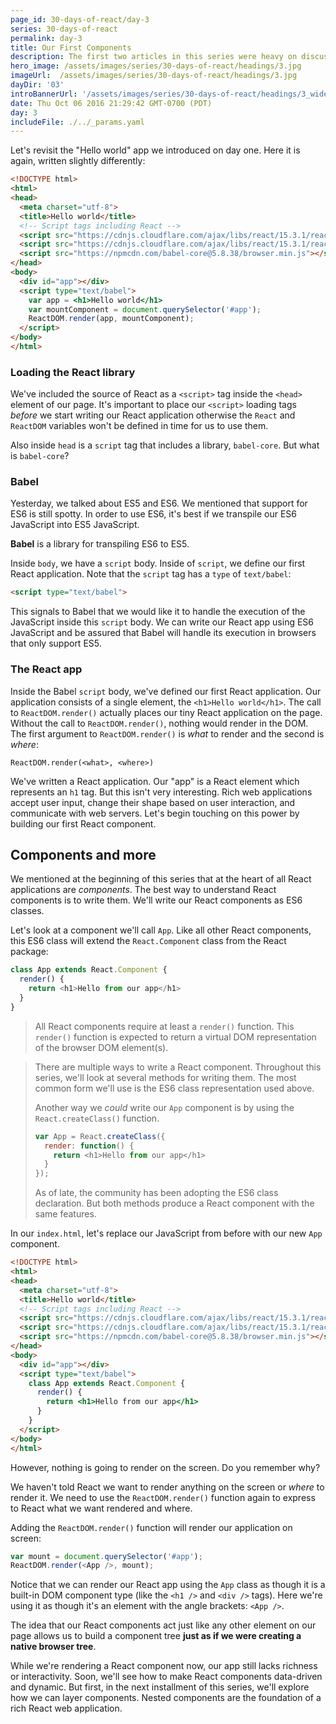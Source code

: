 ```yaml
---
page_id: 30-days-of-react/day-3
series: 30-days-of-react
permalink: day-3
title: Our First Components
description: The first two articles in this series were heavy on discussion. In today's session, let's dive into some code and write our first React app.
hero_image: /assets/images/series/30-days-of-react/headings/3.jpg
imageUrl:  /assets/images/series/30-days-of-react/headings/3.jpg
dayDir: '03'
introBannerUrl: '/assets/images/series/30-days-of-react/headings/3_wide.jpg'
date: Thu Oct 06 2016 21:29:42 GMT-0700 (PDT)
day: 3
includeFile: ./../_params.yaml
---
```


Let's revisit the "Hello world" app we introduced on day one. Here it is again, written slightly differently:

```html
<!DOCTYPE html>
<html>
<head>
  <meta charset="utf-8">
  <title>Hello world</title>
  <!-- Script tags including React -->
  <script src="https://cdnjs.cloudflare.com/ajax/libs/react/15.3.1/react.min.js"></script>
  <script src="https://cdnjs.cloudflare.com/ajax/libs/react/15.3.1/react-dom.min.js"></script>
  <script src="https://npmcdn.com/babel-core@5.8.38/browser.min.js"></script>
</head>
<body>
  <div id="app"></div>
  <script type="text/babel">
    var app = <h1>Hello world</h1>
    var mountComponent = document.querySelector('#app');
    ReactDOM.render(app, mountComponent);
  </script>
</body>
</html>
```

<div id="demo1"></div>

### Loading the React library

We've included the source of React as a `<script>` tag inside the `<head>` element of our page. It's important to place our `<script>` loading tags _before_ we start writing our React application otherwise the `React` and `ReactDOM` variables won't be defined in time for us to use them.

Also inside `head` is a `script` tag that includes a library, `babel-core`. But what is `babel-core`?

### Babel

Yesterday, we talked about ES5 and ES6. We mentioned that support for ES6 is still spotty. In order to use ES6, it's best if we transpile our ES6 JavaScript into ES5 JavaScript.

**Babel** is a library for transpiling ES6 to ES5.

Inside `body`, we have a `script` body. Inside of `script`, we define our first React application. Note that the `script` tag has a `type` of `text/babel`:

```html
<script type="text/babel">
```

This signals to Babel that we would like it to handle the execution of the JavaScript inside this `script` body. We can write our React app using ES6 JavaScript and be assured that Babel will handle its execution in browsers that only support ES5.

### The React app

Inside the Babel `script` body, we've defined our first React application. Our application consists of a single element, the `<h1>Hello world</h1>`. The call to `ReactDOM.render()` actually places our tiny React application on the page. Without the call to `ReactDOM.render()`, nothing would render in the DOM. The first argument to `ReactDOM.render()` is _what_ to render and the second is _where_:

```
ReactDOM.render(<what>, <where>)
```

We've written a React application. Our "app" is a React element which represents an `h1` tag. But this isn't very interesting. Rich web applications accept user input, change their shape based on user interaction, and communicate with web servers. Let's begin touching on this power by building our first React component.

## Components and more

We mentioned at the beginning of this series that at the heart of all React applications are _components_. The best way to understand React components is to write them. We'll write our React components as ES6 classes.

Let's look at a component we'll call `App`. Like all other React components, this ES6 class will extend the `React.Component` class from the React package:

```javascript
class App extends React.Component {
  render() {
    return <h1>Hello from our app</h1>
  }
}
```

> All React components require at least a `render()` function. This `render()` function is expected to return a virtual DOM representation of the browser DOM element(s).

> There are multiple ways to write a React component. Throughout this series, we'll look at several methods for writing them. The most common form we'll use is the ES6 class representation used above.
>
> Another way we _could_ write our `App` component is by using the `React.createClass()` function. 
>
> ```javascript
> var App = React.createClass({
>   render: function() {
>     return <h1>Hello from our app</h1>
>   }
> });
> ```
>
> As of late, the community has been adopting the ES6 class declaration. But both methods produce a React component with the same features.

In our `index.html`, let's replace our JavaScript from before with our new `App` component. 

```html
<!DOCTYPE html>
<html>
<head>
  <meta charset="utf-8">
  <title>Hello world</title>
  <!-- Script tags including React -->
  <script src="https://cdnjs.cloudflare.com/ajax/libs/react/15.3.1/react.min.js"></script>
  <script src="https://cdnjs.cloudflare.com/ajax/libs/react/15.3.1/react-dom.min.js"></script>
  <script src="https://npmcdn.com/babel-core@5.8.38/browser.min.js"></script>
</head>
<body>
  <div id="app"></div>
  <script type="text/babel">
    class App extends React.Component {
      render() {
        return <h1>Hello from our app</h1>
      }
    }
  </script>
</body>
</html>
```

However, nothing is going to render on the screen. Do you remember why?

We haven't told React we want to render anything on the screen or _where_ to render it. We need to use the `ReactDOM.render()` function again to express to React what we want rendered and where. 

Adding the `ReactDOM.render()` function will render our application on screen:

```javascript
var mount = document.querySelector('#app');
ReactDOM.render(<App />, mount);
```

<div id="demo2"></div>

Notice that we can render our React app using the `App` class as though it is a built-in DOM component type (like the `<h1 />` and `<div />` tags). Here we're using it as though it's an element with the angle brackets: `<App />`.

The idea that our React components act just like any other element on our page allows us to build a component tree **just as if we were creating a native browser tree**.

While we're rendering a React component now, our app still lacks richness or interactivity. Soon, we'll see how to make React components data-driven and dynamic. But first, in the next installment of this series, we'll explore how we can layer components. Nested components are the foundation of a rich React web application.
